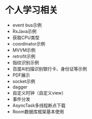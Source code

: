 # 个人学习相关

- event bus示例
- RxJava示例
- 获取CPU类型
- coordinator示例
- MVVM示例
- retrofit示例
- 指纹识别示例
- 百度AI扫描识别银行卡、身份证等示例
- PDF展示
- socket示例
- dagger
- 自定义时钟（自定义view）
- 事件分发
- AsyncTask多线程断点下载
- Room数据库框架基本使用